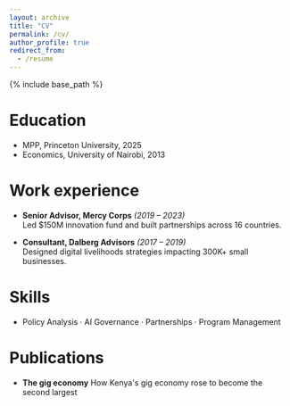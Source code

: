```yaml
---
layout: archive
title: "CV"
permalink: /cv/
author_profile: true
redirect_from:
  - /resume
---
```


{% include base_path %}

Education
======
- MPP, Princeton University, 2025
- Economics, University of Nairobi, 2013

Work experience
======
- **Senior Advisor, Mercy Corps** *(2019 – 2023)*  
  Led $150M innovation fund and built partnerships across 16 countries.

- **Consultant, Dalberg Advisors** *(2017 – 2019)*  
  Designed digital livelihoods strategies impacting 300K+ small businesses.
  
Skills
======
- Policy Analysis · AI Governance · Partnerships · Program Management

Publications
======
- **The gig economy**
  How Kenya's gig economy rose to become the second largest
